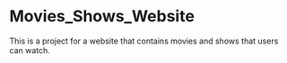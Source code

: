 # Movies_Shows_Website
This is a project for a website that contains movies and shows that users can watch.
